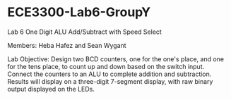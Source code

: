 # ECE3300-Lab6-GroupY
Lab 6 One Digit ALU Add/Subtract with Speed Select

Members: Heba Hafez and Sean Wygant

Lab Objective: Design two BCD counters, one for the one's place, and one for the tens place, to count up and down based on the switch input. Connect the counters to an ALU to complete addition and subtraction. Results will display on a three-digit 7-segment display, with raw binary output displayed on the LEDs.



